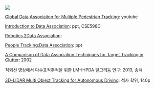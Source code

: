 ![](https://i.imgur.com/eJBHCLO.png)

[Global Data Association for Multiple Pedestrian Tracking](https://www.youtube.com/watch?v=SgRSniLdpwk): youtube 



[Introduction to Data Association](http://www.cse.psu.edu/~rtc12/CSE598C/datassocPart1.pdf): ppt, CSE598C


[Robotics 2Data Association](http://ais.informatik.uni-freiburg.de/teaching/ws09/robotics2/pdfs/rob2-11-dataassociation.pdf): 


[People Tracking:Data Association](http://luthuli.cs.uiuc.edu/~daf/tutorials/activity/data_association.pdf): ppt


[A Comparison of Data Association Techniques for Target Tracking in Clutter](https://pdfs.semanticscholar.org/c0d2/b5c5b6c8224688e47cd842db5693cc479548.pdf): 2002

적외선 영상에서 다수표적추적을 위한 LM-IHPDA 알고리듬 연구: 2013, 송택

[3D-LIDAR Multi Object Tracking for Autonomous Driving](https://www.slideshare.net/adioshun/3dlidar-multi-object-tracking-for-autonomous-driving-111277160?qid=aa9596e3-5121-4eb1-bd53-89565da2c368&v=&b=&from_search=2): 석사 학위, 140p